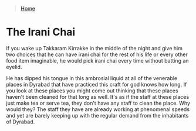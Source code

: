 >[Home](../README.md)

# The Irani Chai

If you wake up Takkaram Kirrakke in the middle of the night and give him  two choices that he can have irani chai for the rest of his life or every other food item imaginable, he would pick irani chai every time without batting an eyelid.

He has dipped his tongue in this ambrosial liquid at all of the venerable places in Dyrabad that have practiced  this craft for god knows how long. 
If you look at these places you might come out thinking that these places haven't been cleaned for that long as well. 
It's as if the staff at these places just make tea or serve tea, they don't have any staff to clean the place. 
Why would they? 
The staff they have are already working at phenomenal speeds and yet are barely keeping up with the regular demand from the inhabitants of Dyrabad.


